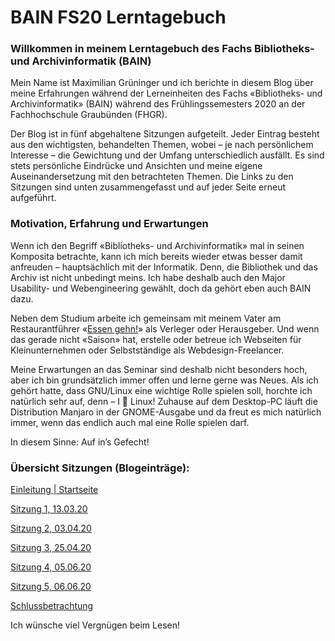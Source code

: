 # BAIN FS20 Lerntagebuch

### Willkommen in meinem Lerntagebuch des Fachs Bibliotheks- und Archivinformatik (BAIN)

Mein Name ist Maximilian Grüninger und ich berichte in diesem Blog über meine Erfahrungen während der Lerneinheiten des Fachs «Bibliotheks- und Archivinformatik» (BAIN) während des Frühlingssemesters 2020 an der Fachhochschule Graubünden (FHGR).

Der Blog ist in fünf abgehaltene Sitzungen aufgeteilt. Jeder Eintrag besteht aus den wichtigsten, behandelten Themen, wobei – je nach persönlichem Interesse – die Gewichtung und der Umfang unterschiedlich ausfällt.
Es sind stets persönliche Eindrücke und Ansichten und meine eigene Auseinandersetzung mit den betrachteten Themen. Die Links zu den Sitzungen sind unten zusammengefasst und auf jeder Seite erneut aufgeführt.

### Motivation, Erfahrung und Erwartungen

Wenn ich den Begriff «Bibliotheks- und Archivinformatik» mal in seinen Komposita betrachte, kann ich mich bereits wieder etwas besser damit anfreuden – hauptsächlich mit der Informatik. Denn, die Bibliothek und das Archiv ist nicht unbedingt meins. Ich habe deshalb auch den Major Usability- und Webengineering gewählt, doch da gehört eben auch BAIN dazu. 

Neben dem Studium arbeite ich gemeinsam mit meinem Vater am Restaurantführer «[Essen gehn!](www.essengehn.ch)» als Verleger oder Herausgeber. Und wenn das gerade nicht «Saison» hat, erstelle oder betreue ich Webseiten für Kleinunternehmen oder Selbstständige als Webdesign-Freelancer. 

Meine Erwartungen an das Seminar sind deshalb nicht besonders hoch, aber ich bin grundsätzlich immer offen und lerne gerne was Neues. Als ich gehört hatte, dass GNU/Linux eine wichtige Rolle spielen soll, horchte ich natürlich sehr auf, denn – I 💜 Linux! Zuhause auf dem Desktop-PC läuft die Distribution Manjaro in der GNOME-Ausgabe und da freut es mich natürlich immer, wenn das endlich auch mal eine Rolle spielen darf.

In diesem Sinne: Auf in’s Gefecht!

### Übersicht Sitzungen (Blogeinträge):

[Einleitung | Startseite](./index.md)

[Sitzung 1, 13.03.20](Sitzung01.md) 

[Sitzung 2, 03.04.20](Sitzung02.md) 

[Sitzung 3, 25.04.20](Sitzung03.md) 

[Sitzung 4, 05.06.20](Sitzung04.md)

[Sitzung 5, 06.06.20](Sitzung05.md) 

[Schlussbetrachtung](Z-Schlussbetrachtung.md) 

Ich wünsche viel Vergnügen beim Lesen!